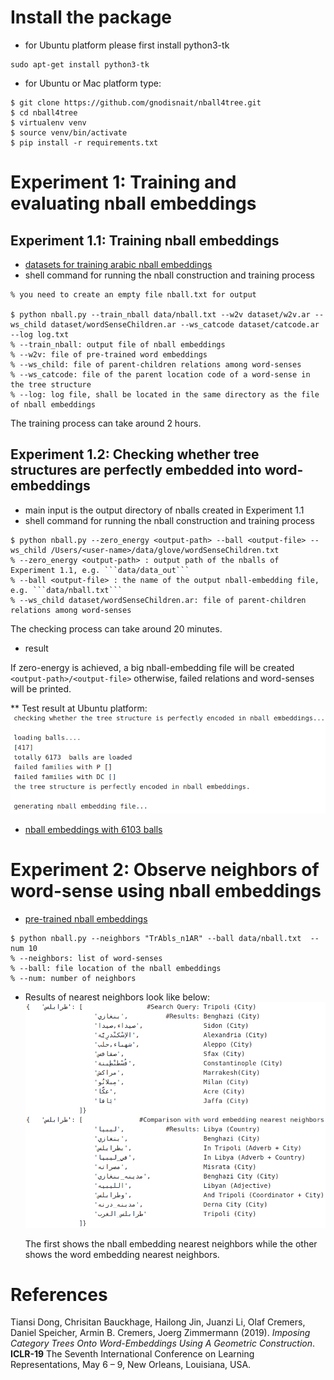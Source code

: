 # Install the package

* for Ubuntu platform please first install python3-tk
```
sudo apt-get install python3-tk
```

* for Ubuntu or Mac platform type:

```
$ git clone https://github.com/gnodisnait/nball4tree.git
$ cd nball4tree
$ virtualenv venv
$ source venv/bin/activate
$ pip install -r requirements.txt

```

# Experiment 1:  Training and evaluating nball embeddings
## Experiment 1.1: Training nball embeddings
* [datasets for training arabic nball embeddings](https://drive.google.com/open?id=1XJC7RVwIBNGd3P3ML3AAUn7ut5EvuIlA)
* shell command for running the nball construction and training process
```
% you need to create an empty file nball.txt for output

$ python nball.py --train_nball data/nball.txt --w2v dataset/w2v.ar --ws_child dataset/wordSenseChildren.ar --ws_catcode dataset/catcode.ar --log log.txt
% --train_nball: output file of nball embeddings
% --w2v: file of pre-trained word embeddings
% --ws_child: file of parent-children relations among word-senses
% --ws_catcode: file of the parent location code of a word-sense in the tree structure
% --log: log file, shall be located in the same directory as the file of nball embeddings
```
The training process can take around 2 hours. 


## Experiment 1.2: Checking whether tree structures are perfectly embedded into word-embeddings
* main input is the output directory of nballs created in Experiment 1.1
* shell command for running the nball construction and training process
```
$ python nball.py --zero_energy <output-path> --ball <output-file> --ws_child /Users/<user-name>/data/glove/wordSenseChildren.txt
% --zero_energy <output-path> : output path of the nballs of Experiment 1.1, e.g. ```data/data_out```
% --ball <output-file> : the name of the output nball-embedding file, e.g. ```data/nball.txt```
% --ws_child dataset/wordSenseChildren.ar: file of parent-children relations among word-senses
```
The checking process can take around 20 minutes.
* result

If zero-energy is achieved, a big nball-embedding file will be created ```<output-path>/<output-file>```
otherwise, failed relations and word-senses will be printed.

** Test result at Ubuntu platform:
![img|630x420](https://github.com/ali-mohamed/nball4tree/blob/master/pic/success_result.png)
 
- [nball embeddings with 6103 balls](https://drive.google.com/open?id=1cgRKKxa0apPE3RLkUiPY46l64VDc92k9)

# Experiment 2: Observe neighbors of word-sense using nball embeddings
* [pre-trained nball embeddings](https://drive.google.com/open?id=1cgRKKxa0apPE3RLkUiPY46l64VDc92k9)
```
$ python nball.py --neighbors "TrAbls_n1AR" --ball data/nball.txt  --num 10
% --neighbors: list of word-senses
% --ball: file location of the nball embeddings
% --num: number of neighbors
```

* Results of nearest neighbors look like below:
 <a href="url"><img src="https://github.com/ali-mohamed/nball4tree/blob/master/pic/nbneighbors.png"></a></p>
The first shows the nball embedding nearest neighbors while the other shows the word embedding nearest neighbors.

# References

Tiansi Dong, Chrisitan Bauckhage, Hailong Jin, Juanzi Li, Olaf Cremers, Daniel Speicher, Armin B. Cremers, Joerg Zimmermann (2019). *Imposing Category Trees Onto Word-Embeddings Using A Geometric Construction*. **ICLR-19** The Seventh International Conference on Learning Representations, May 6 – 9, New Orleans, Louisiana, USA.

